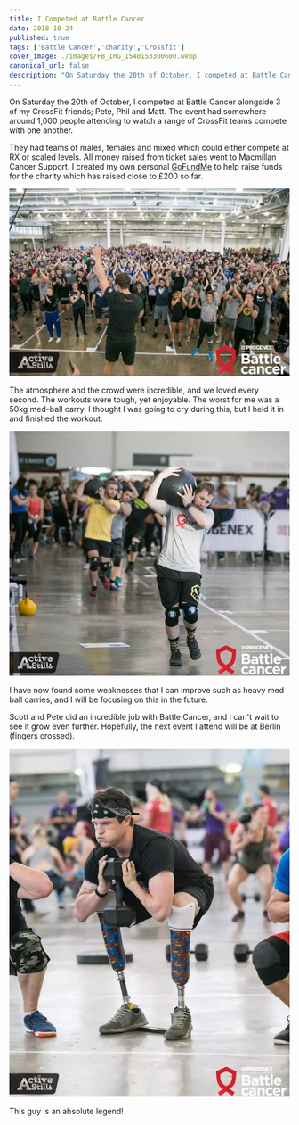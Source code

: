 ```yaml
---
title: I Competed at Battle Cancer
date: 2018-10-24
published: true
tags: ['Battle Cancer','charity','Crossfit']
cover_image: ./images/FB_IMG_1540153300600.webp
canonical_url: false
description: "On Saturday the 20th of October, I competed at Battle Cancer alongside 3 of my CrossFit friends; Pete, Phil and Matt. The event had somewhere around 1,000 people attending to watch a range of CrossFit teams compete with one another."
---
```


On Saturday the 20th of October, I competed at Battle Cancer alongside 3 of my CrossFit friends; Pete, Phil and Matt. The event had somewhere around 1,000 people attending to watch a range of CrossFit teams compete with one another.

They had teams of males, females and mixed which could either compete at RX or scaled levels. All money raised from ticket sales went to Macmillan Cancer Support. I created my own personal [GoFundMe](https://www.gofundme.com/raising-money-for-battle-cancer) to help raise funds for the charity which has raised close to £200 so far.

![](./images/FB_IMG_1540153634550.webp)

The atmosphere and the crowd were incredible, and we loved every second. The workouts were tough, yet enjoyable. The worst for me was a 50kg med-ball carry. I thought I was going to cry during this, but I held it in and finished the workout.

![](./images/FB_IMG_1540208073223.webp)

I have now found some weaknesses that I can improve such as heavy med ball carries, and I will be focusing on this in the future.

Scott and Pete did an incredible job with Battle Cancer, and I can't wait to see it grow even further. Hopefully, the next event I attend will be at Berlin (fingers crossed).

![](./images/FB_IMG_1540153012576.webp)

This guy is an absolute legend!
